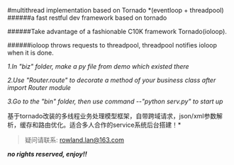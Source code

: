 #multithread implementation based on Tornado
*(eventloop + threadpool)
######a fast restful dev framework based on tornado

######Take advantage of a fashionable C10K framework Tornado(ioloop).

######ioloop throws requests to threadpool, threadpool notifies ioloop when it is done.


*1.In "biz" folder, make a py file from demo which existed there*

*2.Use "Router.route" to decorate a method of your business class after import Router module*

*3.Go to the "bin" folder, then use command --"python serv.py" to start up*

基于tornado改装的多线程业务处理模型框架，自带跨域请求，json/xml参数解析，缓存和路由优化。适合多人合作的service系统后台搭建！*
>疑问请联系:
<rowland.lan@163.com>

***no rights reserved, enjoy!!***
